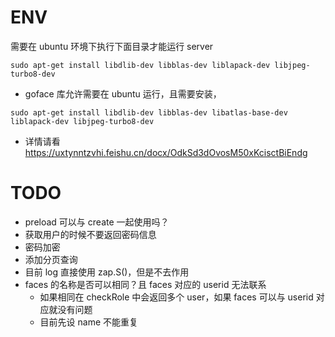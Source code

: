 # ENV 
需要在 ubuntu 环境下执行下面目录才能运行 server
```shell
sudo apt-get install libdlib-dev libblas-dev liblapack-dev libjpeg-turbo8-dev
```
- goface 库允许需要在 ubuntu 运行，且需要安装，
```
sudo apt-get install libdlib-dev libblas-dev libatlas-base-dev liblapack-dev libjpeg-turbo8-dev
```

- 详情请看
https://uxtynntzvhi.feishu.cn/docx/OdkSd3dOvosM50xKcisctBiEndg

# TODO
- preload 可以与 create 一起使用吗？
- 获取用户的时候不要返回密码信息
- 密码加密
- 添加分页查询
- 目前 log 直接使用 zap.S()，但是不去作用
- faces 的名称是否可以相同？且 faces 对应的 userid 无法联系
  - 如果相同在 checkRole 中会返回多个 user，如果 faces 可以与 userid 对应就没有问题
  - 目前先设 name 不能重复
